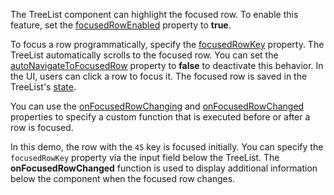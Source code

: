 The TreeList component can highlight the focused row. To enable this feature, set the [focusedRowEnabled](/Documentation/ApiReference/UI_Components/dxTreeList/Configuration/#focusedRowEnabled) property to **true**.

To focus a row programmatically, specify the [focusedRowKey](/Documentation/ApiReference/UI_Components/dxTreeList/Configuration/#focusedRowKey) property. The TreeList automatically scrolls to the focused row. You can set the [autoNavigateToFocusedRow](/Documentation/ApiReference/UI_Components/dxTreeList/Configuration/#autoNavigateToFocusedRow) property to **false** to deactivate this behavior. In the UI, users can click a row to focus it. The focused row is saved in the TreeList's [state](/Documentation/ApiReference/UI_Components/dxTreeList/Configuration/stateStoring/).

You can use the [onFocusedRowChanging](/Documentation/ApiReference/UI_Components/dxTreeList/Configuration/#onFocusedRowChanging) and [onFocusedRowChanged](/Documentation/ApiReference/UI_Components/dxTreeList/Configuration/#onFocusedRowChanged) properties to specify a custom function that is executed before or after a row is focused.
<!--split-->

In this demo, the row with the `45` key is focused initially. You can specify the `focusedRowKey` property via the input field below the TreeList. The **onFocusedRowChanged** function is used to display additional information below the component when the focused row changes.